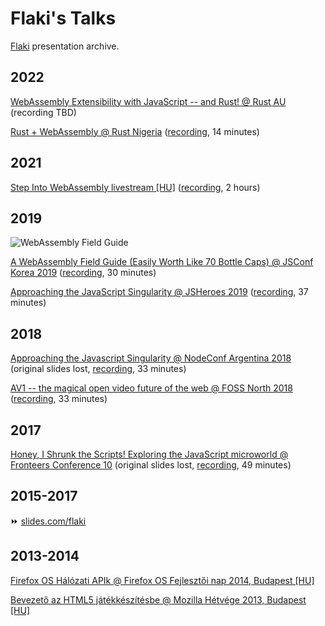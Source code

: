 # Flaki's Talks

[Flaki](https://flak.is) presentation archive.


## 2022

[WebAssembly Extensibility with JavaScript -- and Rust! @ Rust AU](https://talk.flak.is/wasm/ext/rustau/) (recording TBD)

[Rust + WebAssembly @ Rust Nigeria](https://talk.flak.is/wasm/rustnigeria/) ([recording](https://youtu.be/doa9HQIsJ-I?t=2500), 14 minutes)


## 2021

[Step Into WebAssembly livestream [HU]](https://talk.flak.is/stepinto/) ([recording](https://youtu.be/ldbxZfH2vaA), 2 hours)


## 2019

![WebAssembly Field Guide](https://talk.flak.is/wasm/jsconfkorea/assets/social.png)

[A WebAssembly Field Guide (Easily Worth Like 70 Bottle Caps) @ JSConf Korea 2019](https://talk.flak.is/wasm/ext/rustau/) ([recording](https://pityu.flaki.hu/videos/watch/962bdc3c-7525-4a84-87af-084a9420a893), 30 minutes)

[Approaching the JavaScript Singularity @ JSHeroes 2019](https://talk.flak.is/singularity/jsheroes/) ([recording](https://pityu.flaki.hu/videos/watch/73af0357-d00c-41f0-9f0e-50fe98ecc531), 37 minutes)


## 2018

[Approaching the Javascript Singularity @ NodeConf Argentina 2018](https://talk.flak.is/singularity) (original slides lost, [recording](https://pityu.flaki.hu/videos/watch/37322d06-e447-45de-8a46-35e2ba519dc8), 33 minutes)

[AV1 -- the magical open video future of the web @ FOSS North 2018](https://talk.flak.is/av1/fossnorth/) ([recording](https://www.youtube.com/watch?v=BUPCLR0okYw), 33 minutes)

## 2017

[Honey, I Shrunk the Scripts! Exploring the JavaScript microworld @ Fronteers Conference 10](https://talk.flak.is/play) (original slides lost, [recording](https://pityu.flaki.hu/videos/watch/37322d06-e447-45de-8a46-35e2ba519dc8), 49 minutes)


## 2015-2017

⏩ [slides.com/flaki](https://slides.com/flaki/)


## 2013-2014

[Firefox OS Hálózati APIk @ Firefox OS Fejlesztői nap 2014, Budapest [HU]](https://slides.flaki.hu/fxos2014/networking)

[Bevezető az HTML5 játékkészítésbe @ Mozilla Hétvége 2013, Budapest [HU]](http://slides.flaki.hu/mozhetvege13/)
